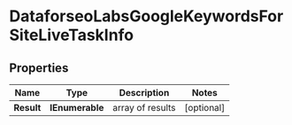 # DataforseoLabsGoogleKeywordsForSiteLiveTaskInfo


## Properties

| Name | Type | Description | Notes |
|------------ | ------------- | ------------- | -------------|
**Result** | **IEnumerable<DataforseoLabsGoogleKeywordsForSiteLiveResultInfo>** | array of results |[optional]|